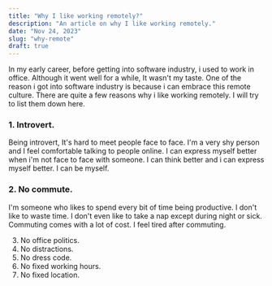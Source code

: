 ```yaml
---
title: "Why I like working remotely?"
description: "An article on why I like working remotely."
date: "Nov 24, 2023"
slug: "why-remote"
draft: true
---
```


In my early career, before getting into software industry, i used to work in office. Although it went well for a while, It wasn't my taste. One of the reason i got into software industry is because i can embrace this remote culture. There are quite a few reasons why i like working remotely. I will try to list them down here.

### 1. Introvert.

Being introvert, It's hard to meet people face to face. I'm a very shy person and I feel comfortable talking to people online. I can express myself better when i'm not face to face with someone. I can think better and i can express myself better. I can be myself.

### 2. No commute.

I'm someone who likes to spend every bit of time being productive. I don't like to waste time. I don't even like to take a nap except during night or sick. Commuting comes with a lot of cost. I feel tired after commuting.

3. No office politics.
4. No distractions.
5. No dress code.
6. No fixed working hours.
7. No fixed location.
